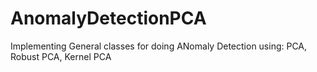 # AnomalyDetectionPCA
Implementing General classes for doing ANomaly Detection using: PCA, Robust PCA, Kernel PCA
